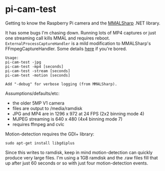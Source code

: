 # pi-cam-test

Getting to know the Raspberry Pi camera and the [MMALSharp](https://github.com/techyian/MMALSharp) .NET library.

It has some bugs I'm chasing down. Running lots of MP4 captures or just one streaming call kills MMAL and requires reboot. `ExternalProcessCaptureHandler` is a mild modification to MMALSharp's FFmpegCaptureHandler. Some details [here](https://github.com/techyian/MMALSharp/issues/154) if you're bored.

```
Usage:
pi-cam-test -jpg
pi-cam-test -mp4 [seconds]
pi-cam-test -stream [seconds]
pi-cam-test -motion [seconds]

Add "-debug" for verbose logging (from MMALSharp).
```

Assumptions/defaults/etc:
* the older 5MP V1 camera
* files are output to /media/ramdisk
* JPG and MP4 are in 1296 x 972 at 24 FPS (2x2 binning mode 4)
* MJPEG streaming is 640 x 480 (4x4 binning mode 7)
* requires ffmpeg and cvlc

Motion-detection requires the GDI+ library:

`sudo apt-get install libgdiplus` 

Since this writes to ramdisk, keep in mind motion-detection can quickly produce very large files. I'm using a 1GB ramdisk and the .raw files fill that up after just 60 seconds or so with just four motion-detection events.